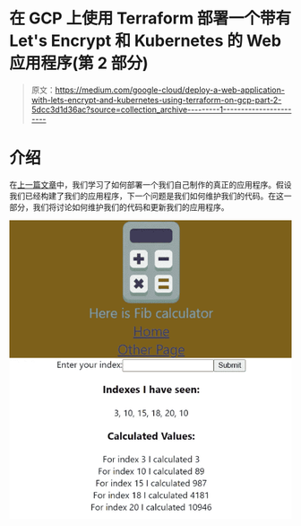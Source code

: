 # 在 GCP 上使用 Terraform 部署一个带有 Let's Encrypt 和 Kubernetes 的 Web 应用程序(第 2 部分)

> 原文：<https://medium.com/google-cloud/deploy-a-web-application-with-lets-encrypt-and-kubernetes-using-terraform-on-gcp-part-2-5dcc3d1d36ac?source=collection_archive---------1----------------------->

# 介绍

在[上一篇文章](/google-cloud/deploy-a-web-application-with-lets-encrypt-and-kubernetes-using-terraform-on-gcp-part-1-a491bd3eae24?sk=7fba62c7722c0fdf39dbc1ae0d715f25)中，我们学习了如何部署一个我们自己制作的真正的应用程序。假设我们已经构建了我们的应用程序，下一个问题是我们如何维护我们的代码。在这一部分，我们将讨论如何维护我们的代码和更新我们的应用程序。

![](img/b6c1302d257336f7edaebe7064b3a420.png)